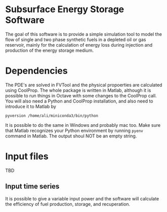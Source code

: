 # Subsurface Energy Storage Software
The goal of this software is to provide a simple simulation tool to model the flow of single and two phase synthetic fuels in a depleted oil or gas reservoir, mainly for the calculation of energy loss during injection and production of the energy storage medium.

# Dependencies
The PDE's are solved in FVTool and the physical propoerties are calculated using CoolProp. The whole package is written in Matlab, although it is possible to run things in Octave with some changes to the CoolProp call. You will also need a Python and CoolProp installation, and also need to introduce it to Matlab by
```
pyversion /home/ali/miniconda3/bin/python
```
It is possible to do the same in Windows and probably mac too.
Make sure that Matlab recognizes your Python environment by running `pyenv` command in Matlab. The output shoul NOT be an empty string. 

# Input files
TBD

## Input time series
It is possible to give a variable input power and the software will calculate the efficiency of fuel production, storage, and recuperation.